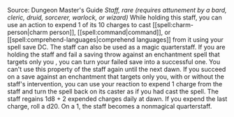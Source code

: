 Source: Dungeon Master's Guide
*Staff, rare (requires attunement by a bard, cleric, druid, sorcerer, warlock, or wizard)*
While holding this staff, you can use an action to expend 1 of its 10 charges to cast [[spell:charm-person|charm person]], [[spell:command|command]], or [[spell:comprehend-languages|comprehend languages]] from it using your spell save DC. The staff can also be used as a magic quarterstaff.
If you are holding the staff and fail a saving throw against an enchantment spell that targets only you , you can turn your failed save into a successful one. You can't use this property of the staff again until the next dawn. If you succeed on a save against an enchantment that targets only you, with or without the staff's intervention, you can use your reaction to expend 1 charge from the staff and turn the spell back on its caster as if you had cast the spell.
The staff regains 1d8 + 2 expended charges daily at dawn. If you expend the last charge, roll a d20. On a 1, the staff becomes a nonmagical quarterstaff.